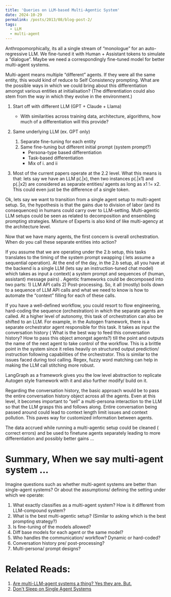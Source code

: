 ```yaml
---
title: 'Queries on LLM-based Multi-Agentic System'
date: 2024-10-29
permalink: /posts/2013/08/blog-post-2/
tags:
  - LLM
  - multi-agent
---
```


Anthropomorphically, its all a single stream of “monologue” for an auto-regressive LLM. We fine-tuned it with Human + Assistant tokens to simulate a “dialogue”. Maybe we need a correspondingly fine-tuned model for better multi-agent systems.

Multi-agent means multiple “different” agents. If they were all the same entity, this would kind of reduce to Self Consistency prompting. What are the possible ways in which we could bring about this differentiation amongst various entities at initialisation? (The differentiation could also stem from the way in which they evolve in the environment.)

1. Start off with different LLM (GPT + Claude + Llama)
   - With similarities across training data, architecture, algorithms, how much of a differentiation will this provide?

2. Same underlying LLM (ex. GPT only)
   1. Separate fine-tuning for each entity
   2. Same fine-tuning but different initial prompt (system prompt?)
      - Persona-type based differentiation
      - Task-based differentiation
      - Mix of i. and ii

3. Most of the current papers operate at the 2.2 level. What this means is that: lets say we have an LLM p(.|x), then two instances p(.|x1) and p(.|x2) are considered as separate entities/ agents as long as x1 != x2. This could even just be the difference of a single token. 

Ok, lets say we want to transition from a single agent setup to multi-agent setup. So, the hypothesis is that the gains due to division of labor (and its consequences) in humans could carry over to LLM-setting. Multi-agentic LLM setups could be seen as related to decomposition and ensembling prompting strategies. Mixture of Experts is also kind of like multi-agency at the architecture level.

Now that we have many agents, the first concern is overall orchestration. When do you call these separate entities into action?

If you assume that we are operating under the 2.b setup, this tasks translates to the timing of the system prompt swapping ( lets assume a sequential operation). At the end of the day, in the 2.b setup, all you have at the backend is a single LLM (lets say an instruction-tuned chat model) which takes as input a context( a system prompt and sequences of (human, assistant) message pairs) . Agentic frameworks could be decomposed into two parts: 1) LLM API calls 2) Post-processing. So, it all (mostly) boils down to a sequence of LLM API calls and what we need to know is how to automate the “context” filling for each of these calls.

 If you have a well-defined workflow, you could resort to flow engineering, hard-coding the sequence (orchestration) in which the separate agents are called. At a higher level of autonomy, this task of orchestration can also be shifted to an LLM. For example, in the Autogen framework, there is a separate orchestrator agent responsible for this task. It takes as input the conversation history ( What is the best way to feed this conversation history? How to pass this object amongst agents?) till the point and outputs the name of the next agent to take control of the workflow. This is a brittle point in the system since it relies heavily on structured output prediction/ instruction following capabilities of the orchestrator. This is similar to the issues faced during tool calling. Regex, fuzzy word matching can help in making the LLM call stitching more robust.

LangGraph as a framework gives you the low level abstraction to replicate Autogen style framework with it and also further modify/ build on it.

Regarding the conversation history, the basic approach would be to pass the entire conversation history object across all the agents. Even at this level, it becomes important to “sell” a multi-persona interaction to the LLM so that the LLM grasps this and follows along. Entire conversation being passed around could lead to context length limit issues and context pollution. This paves way for customized information between agents.

The data accrued while running a multi-agentic setup could be cleaned ( correct errors) and be used to finetune agents separately leading to more differentiation and possibly better gains ...

# Summary, When we say multi-agent system ...

Imagine questions such as whether multi-agent systems are better than single-agent systems? Or about the assumptions/ defining the setting under which we operate:
1. What exactly classifies as a multi-agent system? How is it different from LLM-compound system?
2. What is the best multi-agentic setup? (Similar to asking which is the best prompting strategy?)
3. Is fine-tuning of the models allowed?
4. Diff base models for each agent or the same model?
5. Who handles the communication/ workflow? Dynamic or hard-coded?
6. Conversation history pre/ post-processing?
7. Multi-persona/ prompt designs?


# Related Reads:
1. [Are multi-LLM-agent systems a thing? Yes they are. But.](https://gist.github.com/yoavg/9142e5d974ab916462e8ec080407365b)
2. [Don't Sleep on Single Agent Systems](https://www.all-hands.dev/blog/dont-sleep-on-single-agent-systems)


